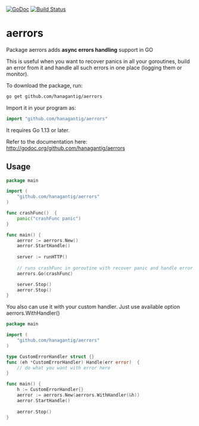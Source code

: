[![GoDoc](http://godoc.org/github.com/hanagantig/aerrors?status.png)](http://godoc.org/github.com/hanagantig/aerrors)
[![Build Status](https://travis-ci.org/robfig/cron.svg?branch=master)](https://travis-ci.com/hanagantig/aerrors)

# aerrors

Package aerrors adds **async errors handling** support in GO

This is useful when you want to recover panics in all your goroutines, build an error from it and handle all such errors in one place (logging them or monitor).

To download the package, run:
```bash
go get github.com/hanagantig/aerrors
```

Import it in your program as:
```go
import "github.com/hanagantig/aerrors"
```

It requires Go 1.13 or later.

Refer to the documentation here:
http://godoc.org/github.com/hanagantig/aerrors

## Usage
```go
package main

import (
    "github.com/hanagantig/aerrors"
)

func crashFunc()  {
    panic("crashFunc panic")
}

func main() {
    aerror := aerrors.New()
    aerror.StartHandle()
    
    server := runHTTP()
    
    // runs crashFunc in goroutine with recover panic and handle error
    aerrors.Go(crashFunc)

    server.Stop()
    aerror.Stop()
}
```

You also can use it with your custom handler. 
Just use available option aerrors.WithHandler()

```go
package main

import (
    "github.com/hanagantig/aerrors"
)

type CustomErrorHandler struct {}
func (eh *CustomErrorHandler) Handle(err error)  {
    // do what you want with error here
}

func main() {
    h := CustomErrorHandler{}
    aerror := aerrors.New(aerrors.WithHandler(&h))
    aerror.StartHandle()
    
    aerror.Stop()
}
```